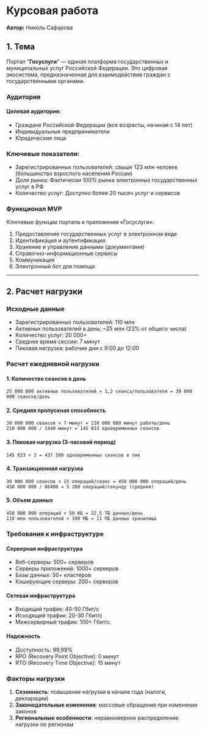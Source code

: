 # Курсовая работа  
**Автор:** Николь Сафарова

## 1. Тема  
Портал "**Госуслуги**" — единая платформа государственных и муниципальных услуг Российской Федерации. Это цифровая экосистема, предназначенная для взаимодействия граждан с государственными органами.


### Аудитория

#### Целевая аудитория:
- Граждане Российской Федерации (все возрасты, начиная с 14 лет) 
- Индивидуальные предприниматели  
- Юридические лица  

### Ключевые показатели:
- Зарегистрированных пользователей: свыше 123 млн человек (большинство взрослого населения России)  
- Доля рынка: Фактически 100% рынка электронных государственных услуг в РФ 
- Количество услуг: Доступно более 20 тысяч услуг и сервисов

### Функционал MVP

Ключевые функции портала и приложения «Госуслуги»:

 1. Предоставление государственных услуг в электронном виде
 2. Идентификация и аутентификация
 3. Хранение и управление данными (документами)
 4. Справочно-информационные сервисы
 5. Коммуникация
 6. Электронный бот для помощи
---

## 2. Расчет нагрузки

### Исходные данные
- Зарегистрированных пользователей: 110 млн
- Активных пользователей в день: ~25 млн (23% от общего числа)
- Количество услуг: 20 000+
- Среднее время сессии: 7 минут
- Пиковая нагрузка: рабочие дни с 9:00 до 12:00

### Расчет ежедневной нагрузки

#### 1. Количество сеансов в день
```
25 000 000 активных пользователей × 1,2 сеанса/пользователя = 30 000 000 сеансов/день
```

#### 2. Средняя пропускная способность
```
30 000 000 сеансов × 7 минут = 210 000 000 минут работы/день
210 000 000 / 1440 минут = 145 833 одновременных сеансов
```

#### 3. Пиковая нагрузка (3-часовой период)
```
145 833 × 3 = 437 500 одновременных сеансов в пик
```

#### 4. Транзакционная нагрузка
```
30 000 000 сеансов × 15 операций/сеанс = 450 000 000 операций/день
450 000 000 / 86400 = 5 208 операций/секунду (средняя)
```

#### 5. Объем данных
```
450 000 000 операций × 50 КБ = 22,5 ТБ данных/день
110 млн пользователей × 100 МБ = 11 ПБ данных хранилища
```

### Требования к инфраструктуре

#### Серверная инфраструктура
- Веб-серверы: 500+ серверов
- Серверы приложений: 1000+ серверов  
- Базы данных: 50+ кластеров
- Кэширующие серверы: 200+ серверов

#### Сетевая инфраструктура
- Входящий трафик: 40-50 Гбит/с
- Исходящий трафик: 20-30 Гбит/с
- Межсерверный трафик: 100+ Гбит/с

#### Надежность
- Доступность: 99,99%
- RPO (Recovery Point Objective): 0 минут
- RTO (Recovery Time Objective): 15 минут

### Факторы нагрузки
1. **Сезонность**: повышение нагрузки в начале года (налоги, декларации)
2. **Законодательные изменения**: массовые обращения при изменении законов
3. **Региональные особенности**: неравномерное распределение нагрузки по регионам

